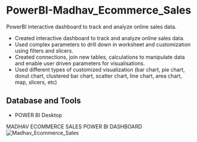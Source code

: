 # PowerBI-Madhav_Ecommerce_Sales
PowerBI interactive dashboard to track and analyze online sales data.

* Created interactive dashboard to track and analyze online sales data.
* Used complex parameters to drill down in worksheet and customization using filters and slicers.
* Created connections, join new tables, calculations to manipulate data and enable user driven parameters for visualisations.
* Used different types of customized visualization (bar chart, pie chart, donut chart, clustered bar chart, scatter chart,
line chart, area chart, map, slicers, etc)

## Database and Tools
* POWER BI Desktop

MADHAV ECOMMERCE SALES POWER BI DASHBOARD
![Madhav_Ecommerce_Sales](https://user-images.githubusercontent.com/48985776/231106029-8e67e76f-f277-4ca4-a8f3-74ee42e5039b.png)
